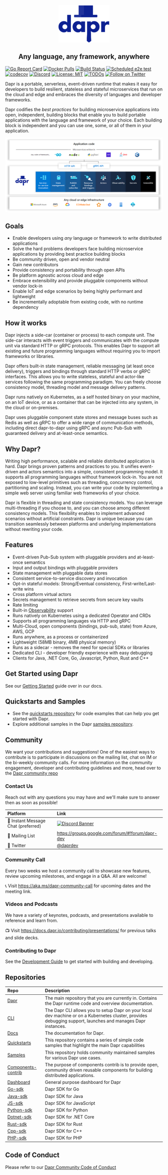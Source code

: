 <div style="text-align: center"><img src="/img/dapr_logo.svg" height="120px">
<h2>Any language, any framework, anywhere</h2>
</div>

[![Go Report Card](https://goreportcard.com/badge/github.com/dapr/dapr)](https://goreportcard.com/report/github.com/dapr/dapr)
[![Docker Pulls](https://img.shields.io/docker/pulls/daprio/daprd)](https://hub.docker.com/r/daprio/dapr)
[![Build Status](https://github.com/dapr/dapr/workflows/dapr/badge.svg?event=push&branch=master)](https://github.com/dapr/dapr/actions?workflow=dapr)
[![Scheduled e2e test](https://github.com/dapr/dapr/workflows/dapr-test/badge.svg?event=schedule)](https://github.com/dapr/dapr/actions?workflow=dapr-test)
[![codecov](https://codecov.io/gh/dapr/dapr/branch/master/graph/badge.svg)](https://codecov.io/gh/dapr/dapr)
[![Discord](https://img.shields.io/discord/778680217417809931)](https://discord.com/channels/778680217417809931/778680217417809934)
[![License: MIT](https://img.shields.io/badge/License-MIT-yellow.svg)](https://opensource.org/licenses/MIT)
[![TODOs](https://badgen.net/https/api.tickgit.com/badgen/github.com/dapr/dapr)](https://www.tickgit.com/browse?repo=github.com/dapr/dapr)
[![Follow on Twitter](https://img.shields.io/twitter/follow/daprdev.svg?style=social&logo=twitter)](https://twitter.com/intent/follow?screen_name=daprdev)

Dapr is a portable, serverless, event-driven runtime that makes it easy for developers to build resilient, stateless and stateful microservices that run on the cloud and edge and embraces the diversity of languages and developer frameworks.

Dapr codifies the *best practices* for building microservice applications into open, independent, building blocks that enable you to build portable applications with the language and framework of your choice. Each building block is independent and you can use one, some, or all of them in your application.

![Dapr overview](./img/overview.png)

## Goals

- Enable developers using *any* language or framework to write distributed applications
- Solve the hard problems developers face building microservice applications by providing best practice building blocks
- Be community driven, open and vendor neutral
- Gain new contributors
- Provide consistency and portability through open APIs
- Be platform agnostic across cloud and edge
- Embrace extensibility and provide pluggable components without vendor lock-in
- Enable IoT and edge scenarios by being highly performant and lightweight
- Be incrementally adoptable from existing code, with no runtime dependency

## How it works

Dapr injects a side-car (container or process) to each compute unit. The side-car interacts with event triggers and communicates with the compute unit via standard HTTP or gRPC protocols. This enables Dapr to support all existing and future programming languages without requiring you to import frameworks or libraries.

Dapr offers built-in state management, reliable messaging (at least once delivery), triggers and bindings through standard HTTP verbs or gRPC interfaces. This allows you to write stateless, stateful and actor-like services following the same programming paradigm. You can freely choose consistency model, threading model and message delivery patterns.

Dapr runs natively on Kubernetes, as a self hosted binary on your machine, on an IoT device, or as a container that can be injected into any system, in the cloud or on-premises.

Dapr uses pluggable component state stores and message buses such as Redis as well as gRPC to offer a wide range of communication methods, including direct dapr-to-dapr using gRPC and async Pub-Sub with guaranteed delivery and at-least-once semantics.


## Why Dapr?

Writing high performance, scalable and reliable distributed application is hard. Dapr brings proven patterns and practices to you. It unifies event-driven and actors semantics into a simple, consistent programming model. It supports all programming languages without framework lock-in. You are not exposed to low-level primitives such as threading, concurrency control, partitioning and scaling. Instead, you can write your code by implementing a simple web server using familiar web frameworks of your choice.

Dapr is flexible in threading and state consistency models. You can leverage multi-threading if you choose to, and you can choose among different consistency models. This flexibility enables to implement advanced scenarios without artificial constraints. Dapr is unique because you can transition seamlessly between platforms and underlying implementations without rewriting your code.

## Features

* Event-driven Pub-Sub system with pluggable providers and at-least-once semantics
* Input and output bindings with pluggable providers
* State management with pluggable data stores
* Consistent service-to-service discovery and invocation
* Opt-in stateful models: Strong/Eventual consistency, First-write/Last-write wins
* Cross platform virtual actors
* Secrets management to retrieve secrets from secure key vaults
* Rate limiting
* Built-in [Observability](https://docs.dapr.io/concepts/observability-concept/) support
* Runs natively on Kubernetes using a dedicated Operator and CRDs
* Supports all programming languages via HTTP and gRPC
* Multi-Cloud, open components (bindings, pub-sub, state) from Azure, AWS, GCP
* Runs anywhere, as a process or containerized
* Lightweight (58MB binary, 4MB physical memory)
* Runs as a sidecar - removes the need for special SDKs or libraries
* Dedicated CLI - developer friendly experience with easy debugging
* Clients for Java, .NET Core, Go, Javascript, Python, Rust and C++

## Get Started using Dapr

See our [Getting Started](https://docs.dapr.io/getting-started/) guide over in our docs.

## Quickstarts and Samples

* See the [quickstarts repository](https://github.com/dapr/quickstarts) for code examples that can help you get started with Dapr.
* Explore additional samples in the Dapr [samples repository](https://github.com/dapr/samples).

## Community
We want your contributions and suggestions! One of the easiest ways to contribute is to participate in discussions on the mailing list, chat on IM or the bi-weekly community calls.
For more information on the community engagement, developer and contributing guidelines and more, head over to the [Dapr community repo](https://github.com/dapr/community#dapr-community)

### Contact Us

Reach out with any questions you may have and we'll make sure to answer then as soon as possible!

| Platform  | Link        |
|:----------|:------------|
| 💬 Instant Message Chat (preferred) | [![Discord Banner](https://discord.com/api/guilds/778680217417809931/widget.png?style=banner2)](https://aka.ms/dapr-discord)
| 📧 Mailing List | https://groups.google.com/forum/#!forum/dapr-dev
| 🐤 Twitter | [@daprdev](https://twitter.com/daprdev)

### Community Call

Every two weeks we host a community call to showcase new features, review upcoming milestones, and engage in a Q&A. All are welcome!

📞 Visit https://aka.ms/dapr-community-call for upcoming dates and the meeting link.

### Videos and Podcasts

We have a variety of keynotes, podcasts, and presentations available to reference and learn from.

📺 Visit https://docs.dapr.io/contributing/presentations/ for previous talks and slide decks.

### Contributing to Dapr

See the [Development Guide](https://docs.dapr.io/contributing/) to get started with building and developing.

## Repositories

| Repo | Description |
|:-----|:------------|
| [Dapr](https://github.com/dapr/dapr) | The main repository that you are currently in. Contains the Dapr runtime code and overview documentation.
| [CLI](https://github.com/dapr/cli) | The Dapr CLI allows you to setup Dapr on your local dev machine or on a Kubernetes cluster, provides debugging support, launches and manages Dapr instances.
| [Docs](https://docs.dapr.io) | The documentation for Dapr.
| [Quickstarts](https://github.com/dapr/quickstarts) | This repository contains a series of simple code samples that highlight the main Dapr capabilities
| [Samples](https://github.com/dapr/samples) | This repository holds community maintained samples for various Dapr use cases.
| [Components-contrib ](https://github.com/dapr/components-contrib) | The purpose of components contrib is to provide open, community driven reusable components for building distributed applications.
| [Dashboard ](https://github.com/dapr/dashboard) | General purpose dashboard for Dapr
| [Go-sdk](https://github.com/dapr/go-sdk) | Dapr SDK for Go
| [Java-sdk](https://github.com/dapr/java-sdk) | Dapr SDK for Java
| [JS-sdk](https://github.com/dapr/js-sdk) | Dapr SDK for JavaScript
| [Python-sdk](https://github.com/dapr/python-sdk) | Dapr SDK for Python
| [Dotnet-sdk](https://github.com/dapr/dotnet-sdk) | Dapr SDK for .NET Core
| [Rust-sdk](https://github.com/dapr/rust-sdk) | Dapr SDK for Rust
| [Cpp-sdk](https://github.com/dapr/cpp-sdk) | Dapr SDK for C++
| [PHP-sdk](https://github.com/dapr/php-sdk) | Dapr SDK for PHP


## Code of Conduct

Please refer to our [Dapr Community Code of Conduct](https://github.com/dapr/community/blob/master/CODE-OF-CONDUCT.md)

